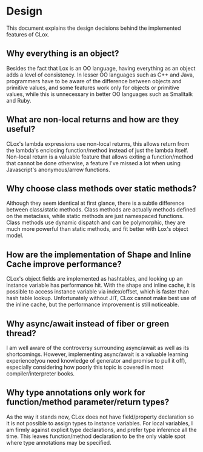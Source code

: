 # Design
This document explains the design decisions behind the implemented features of CLox. 

## Why everything is an object? 
Besides the fact that Lox is an OO language, having everything as an object adds a level of consistency. In lesser OO languages such as C++ and Java, programmers have to be aware of the difference between objects and primitive values, and some features work only for objects or primitive values, while this is unnecessary in better OO languages such as Smalltalk and Ruby.

## What are non-local returns and how are they useful? 
CLox's lambda expressions use non-local returns, this allows return from the lambda's enclosing function/method instead of just the lambda itself. Non-local return is a valuable feature that allows exiting a function/method that cannot be done otherwise, a feature I've missed a lot when using Javascript's anonymous/arrow functions.

## Why choose class methods over static methods?
Although they seem identical at first glance, there is a subtle difference between class/static methods. Class methods are actually methods defined on the metaclass, while static methods are just namespaced functions. Class methods use dynamic dispatch and can be polymorphic, they are much more powerful than static methods, and fit better with Lox's object model.

## How are the implementation of Shape and Inline Cache improve performance?
CLox's object fields are implemented as hashtables, and looking up an instance variable has performance hit. With the shape and inline cache, it is possible to access instance variable via index/offset, which is faster than hash table lookup. Unfortunately without JIT, CLox cannot make best use of the inline cache, but the performance improvement is still noticeable.

## Why async/await instead of fiber or green thread?
I am well aware of the controversy surrounding async/await as well as its shortcomings. However, implementing async/await is a valuable learning experience(you need knowledge of generator and promise to pull it off), especially considering how poorly this topic is covered in most compiler/interpreter books. 

## Why type annotations only work for function/method parameter/return types?
As the way it stands now, CLox does not have field/property declaration so it is not possible to assign types to instance variables. For local variables, I am firmly against explicit type declarations, and prefer type inference all the time. This leaves function/method declaration to be the only viable spot where type annotations may be specified.